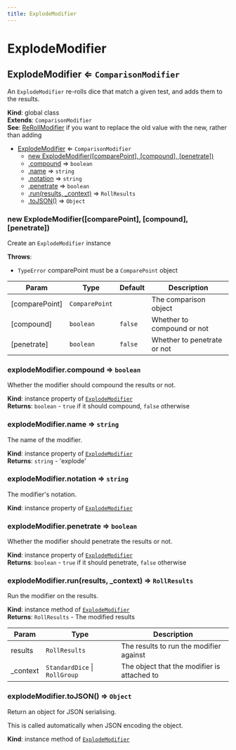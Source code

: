 ```yaml
---
title: ExplodeModifier
---
```


# ExplodeModifier

<a name="ExplodeModifier"></a>

## ExplodeModifier ⇐ <code>ComparisonModifier</code>
An `ExplodeModifier` re-rolls dice that match a given test, and adds them to the results.

**Kind**: global class  
**Extends**: <code>ComparisonModifier</code>  
**See**: [ReRollModifier](ReRollModifier) if you want to replace the old value with the new, rather than adding  

* [ExplodeModifier](#ExplodeModifier) ⇐ <code>ComparisonModifier</code>
    * [new ExplodeModifier([comparePoint], [compound], [penetrate])](#new_ExplodeModifier_new)
    * [.compound](#ExplodeModifier+compound) ⇒ <code>boolean</code>
    * [.name](#ExplodeModifier+name) ⇒ <code>string</code>
    * [.notation](#ExplodeModifier+notation) ⇒ <code>string</code>
    * [.penetrate](#ExplodeModifier+penetrate) ⇒ <code>boolean</code>
    * [.run(results, _context)](#ExplodeModifier+run) ⇒ <code>RollResults</code>
    * [.toJSON()](#ExplodeModifier+toJSON) ⇒ <code>Object</code>

<a name="new_ExplodeModifier_new"></a>

### new ExplodeModifier([comparePoint], [compound], [penetrate])
Create an `ExplodeModifier` instance

**Throws**:

- <code>TypeError</code> comparePoint must be a `ComparePoint` object


| Param | Type | Default | Description |
| --- | --- | --- | --- |
| [comparePoint] | <code>ComparePoint</code> | <code></code> | The comparison object |
| [compound] | <code>boolean</code> | <code>false</code> | Whether to compound or not |
| [penetrate] | <code>boolean</code> | <code>false</code> | Whether to penetrate or not |

<a name="ExplodeModifier+compound"></a>

### explodeModifier.compound ⇒ <code>boolean</code>
Whether the modifier should compound the results or not.

**Kind**: instance property of [<code>ExplodeModifier</code>](#ExplodeModifier)  
**Returns**: <code>boolean</code> - `true` if it should compound, `false` otherwise  
<a name="ExplodeModifier+name"></a>

### explodeModifier.name ⇒ <code>string</code>
The name of the modifier.

**Kind**: instance property of [<code>ExplodeModifier</code>](#ExplodeModifier)  
**Returns**: <code>string</code> - 'explode'  
<a name="ExplodeModifier+notation"></a>

### explodeModifier.notation ⇒ <code>string</code>
The modifier's notation.

**Kind**: instance property of [<code>ExplodeModifier</code>](#ExplodeModifier)  
<a name="ExplodeModifier+penetrate"></a>

### explodeModifier.penetrate ⇒ <code>boolean</code>
Whether the modifier should penetrate the results or not.

**Kind**: instance property of [<code>ExplodeModifier</code>](#ExplodeModifier)  
**Returns**: <code>boolean</code> - `true` if it should penetrate, `false` otherwise  
<a name="ExplodeModifier+run"></a>

### explodeModifier.run(results, _context) ⇒ <code>RollResults</code>
Run the modifier on the results.

**Kind**: instance method of [<code>ExplodeModifier</code>](#ExplodeModifier)  
**Returns**: <code>RollResults</code> - The modified results  

| Param | Type | Description |
| --- | --- | --- |
| results | <code>RollResults</code> | The results to run the modifier against |
| _context | <code>StandardDice</code> \| <code>RollGroup</code> | The object that the modifier is attached to |

<a name="ExplodeModifier+toJSON"></a>

### explodeModifier.toJSON() ⇒ <code>Object</code>
Return an object for JSON serialising.

This is called automatically when JSON encoding the object.

**Kind**: instance method of [<code>ExplodeModifier</code>](#ExplodeModifier)  
